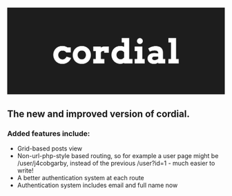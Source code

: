 ![cordial](https://raw.githubusercontent.com/j4cobgarby/Cordial2/master/github-assets/logo-wide.png)

## The new and improved version of cordial.

### Added features include:

 - Grid-based posts view
 - Non-url-php-style based routing, so for example a user page might be /user/j4cobgarby, instead of the previous /user?id=1 - much easier to write!
 - A better authentication system at each route
 - Authentication system includes email and full name now
